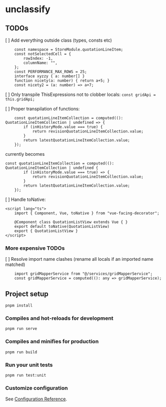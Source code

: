 # unclassify

## TODOs
[ ] Add everything outside class (types, consts etc)
```
    const namespace = StoreModule.quotationLineItem;
    const notSelectedCell = {
        rowIndex: -1,
        columnName: "",
    };
    const PERFORMANCE_MAX_ROWS = 25;
    interface xyzzy { a: number[] }
    function nicety(a: number) { return a+5; }
    const nicety2 = (a: number) => a+7;
```

[ ] Only transpile ThisExpressions not to clobber locals: `const gridApi = this.gridApi;`

[ ] Proper transpilation of functions:
```
    const quotationLineItemCollection = computed((): QuotationLineItemCollection | undefined => {
        if (inHistoryMode.value === true) {
            return revisionQuotationLineItemCollection.value;
        }
        return latestQuotationLineItemCollection.value;
    });
``` 
currently becomes
```
const quotationLineItemCollection = computed((): QuotationLineItemCollection | undefined {
        if (inHistoryMode.value === true) => {
            return revisionQuotationLineItemCollection.value;
        }
        return latestQuotationLineItemCollection.value;
    });
```

[ ] Handle toNative:
```
<script lang="ts">
    import { Component, Vue, toNative } from "vue-facing-decorator";

    @Component class QuotationListView extends Vue { }
    export default toNative(QuotationListView)
    export { QuotationListView }
</script>
```

### More expensive TODOs
[ ] Resolve import name clashes (rename all locals if an imported name matched)
```
    import gridMapperService from "@/services/gridMapperService";
    const gridMapperService = computed((): any => gridMapperService);
```

## Project setup
```
pnpm install
```

### Compiles and hot-reloads for development
```
pnpm run serve
```

### Compiles and minifies for production
```
pnpm run build
```

### Run your unit tests
```
pnpm run test:unit
```

### Customize configuration
See [Configuration Reference](https://cli.vuejs.org/config/).
